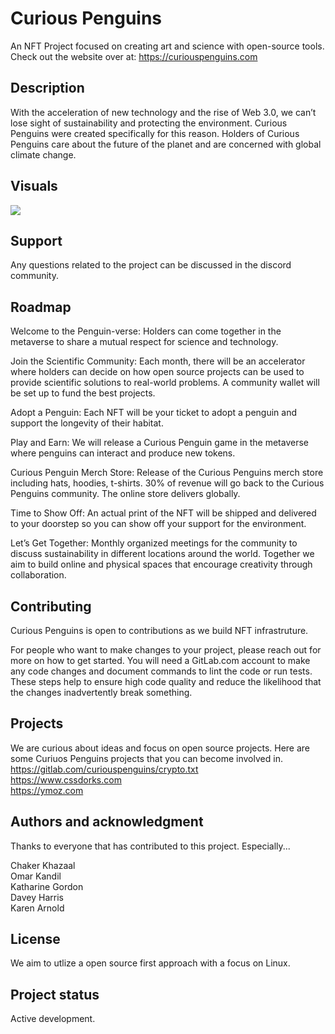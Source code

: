  # Curious Penguins

An NFT Project focused on creating art and science with open-source tools. Check out the website over at: https://curiouspenguins.com

## Description
With the acceleration of new technology and the rise of Web 3.0, we can’t lose sight of sustainability and protecting the environment. Curious Penguins were created specifically for this reason. Holders of Curious Penguins care about the future of the planet and are concerned with global climate change.

## Visuals
<img src="https://gitlab.com/ptoone/curious-penguins/-/raw/main/public/images/Xylologist-039.png">

## Support
Any questions related to the project can be discussed in the discord community.

## Roadmap
Welcome to the Penguin-verse: Holders can come together in the metaverse to share a mutual respect for science and technology. 

Join the Scientific Community: Each month, there will be an accelerator where holders can decide on how open source projects can be used to provide scientific solutions to real-world problems. A community wallet will be set up to fund the best projects. 

Adopt a Penguin: Each NFT will be your ticket to adopt a penguin and support the longevity of their habitat.  

Play and Earn: We will release a Curious Penguin game in the metaverse where penguins can interact and produce new tokens.
  
Curious Penguin Merch Store: Release of the Curious Penguins merch store including hats, hoodies, t-shirts. 30% of revenue will go back to the Curious Penguins community. The online store delivers globally.  

Time to Show Off: An actual print of the NFT will be shipped and delivered to your doorstep so you can show off your support for the environment. 

Let’s Get Together: Monthly organized meetings for the community to discuss sustainability in different locations around the world. Together we aim to build online and physical spaces that encourage creativity through collaboration.

## Contributing
Curious Penguins is open to contributions as we build NFT infrastruture. 

For people who want to make changes to your project, please reach out for more on how to get started. 
You will need a GitLab.com account to make any code changes and document commands to lint the code or run tests. These steps help to ensure high code quality and reduce the likelihood that the changes inadvertently break something. 

## Projects
We are curious about ideas and focus on open source projects. Here are some Curiuos Penguins projects that you can become involved in.<br>
https://gitlab.com/curiouspenguins/crypto.txt<br>
https://www.cssdorks.com<br>
https://ymoz.com<br>



## Authors and acknowledgment
Thanks to everyone that has contributed to this project. Especially...<br>

Chaker Khazaal<br>
Omar Kandil<br>
Katharine Gordon<br>
Davey Harris<br>
Karen Arnold<br>

## License
We aim to utlize a open source first approach with a focus on Linux. 

## Project status
Active development. 
